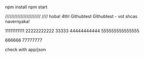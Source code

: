 npm install
npm start

///////////////////////
//// hoba!
4th!
Githubtest
Githubtest - vot shcas navernyaka!

11111111111
22222222222
33333
44444444444
555555555555555

666666
77777777

check with app/json
